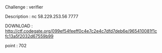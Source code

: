 Challenge : verifier

Description :
nc 58.229.253.56 7777

DOWNLOAD :
http://ctf.codegate.org/099ef54feeff0c4e7c2e4c7dfd7deb6e/965410081f1cfc13a5f2032d67559b99

point : 702
